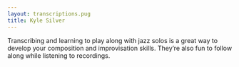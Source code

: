 ```yaml
---
layout: transcriptions.pug
title: Kyle Silver
---
```


Transcribing and learning to play along with jazz solos is a great way to develop your composition and improvisation skills. They&rsquo;re also fun to follow along while listening to recordings.
